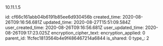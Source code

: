10.11.1.5

id: cf66c161abb04b6191b85ee6d930456b
created_time: 2020-08-26T09:16:56.681Z
updated_time: 2020-08-27T15:51:09.584Z
user_created_time: 2020-08-26T09:16:56.681Z
user_updated_time: 2020-08-26T09:17:23.025Z
encryption_cipher_text: 
encryption_applied: 0
parent_id: 1fcfec1813564b4e9f486467214a6844
is_shared: 0
type_: 2